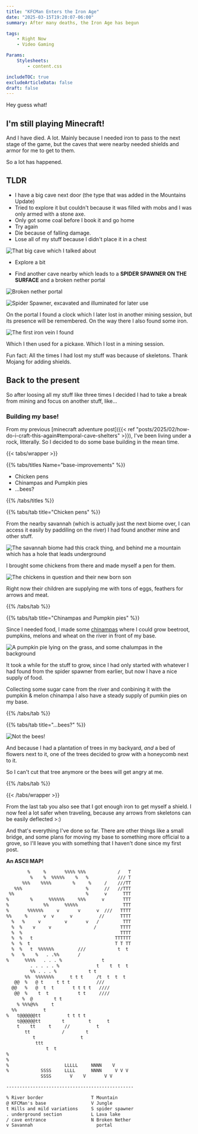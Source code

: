 ```yaml
---
title: "KFCMan Enters the Iron Age"
date: "2025-03-15T19:20:07-06:00"
summary: After many deaths, the Iron Age has begun

tags:
    - Right Now
    - Video Gaming

Params:
    Stylesheets:
        - content.css

includeTOC: true
excludeArticleData: false
draft: false
---
```


Hey guess what!

## I'm still playing Minecraft!

And I have died. A lot. Mainly because I needed iron to pass to the next stage of the game, but the caves that were nearby needed shields and armor for me to get to them.

So a lot has happened.

## TLDR

-   I have a big cave next door (the type that was added in the Mountains Update)
-   Tried to explore it but couldn't because it was filled with mobs and I was only armed with a stone axe.
-   Only got some coal before I book it and go home
-   Try again
-   Die because of falling damage.
-   Lose all of my stuff because I didn't place it in a chest

![That big cave which I talked about](./that%20big%20cave.png)

-   Explore a bit

*   Find another cave nearby which leads to a **SPIDER SPAWNER ON THE SURFACE** and a broken nether portal

![Broken nether portal](./broken%20portal.png)

![Spider Spawner, excavated and illuminated for later use](./spider%20spawner.png)

On the portal I found a clock which I later lost in another mining session, but its presence will be remembered. On the way there I also found some iron.

![The first iron vein I found](./first%20iron.png)

Which I then used for a pickaxe. Which I lost in a mining session.

Fun fact: All the times I had lost my stuff was because of skeletons. Thank Mojang for adding shields.

## Back to the present

So after loosing all my stuff like three times I decided I had to take a break from mining and focus on another stuff, like...

### Building my base!

From my previous [minecraft adventure post]({{< ref "posts/2025/02/how-do-i-craft-this-again#temporal-cave-shelters" >}}), I've been living under a rock, litterally. So I decided to do some base building in the mean time.

{{< tabs/wrapper >}}

{{% tabs/titles Name="base-improvements" %}}

-   Chicken pens
-   Chinampas and Pumpkin pies
-   \.\.\.bees?

{{% /tabs/titles %}}

{{% tabs/tab title="Chicken pens" %}}

From the nearby savannah (which is actually just the next biome over, I can access it easily by paddiling on the river) I had found another mine and other stuff.

![The savannah biome had this crack thing, and behind me a mountain which has a hole that leads underground](./savanna.png)

I brought some chickens from there and made myself a pen for them.

![The chickens in question and their new born son](./chickens.png)

Right now their children are supplying me with tons of eggs, feathers for arrows and meat.

{{% /tabs/tab %}}

{{% tabs/tab title="Chinampas and Pumpkin pies" %}}

Since I needed food, I made some [chinampas](https://www.gob.mx/agricultura/es/articulos/la-agricultura-en-chinampas) where I could grow beetroot, pumpkins, melons and wheat on the river in front of my base.

![A pumpkin pie lying on the grass, and some chalumpas in the background](./pumkin%20pie.png)

It took a while for the stuff to grow, since I had only started with whatever I had found from the spider spawner from earlier, but now I have a nice supply of food.

Collecting some sugar cane from the river and conbining it with the pumpkin & melon chinampa I also have a steady supply of pumkin pies on my base.

{{% /tabs/tab %}}

{{% tabs/tab title="\.\.\.bees?" %}}

![Not the bees!](bees.png)

And because I had a plantation of trees in my backyard, _and_ a bed of flowers next to it, one of the trees decided to grow with a honeycomb next to it.

So I can't cut that tree anymore or the bees will get angry at me.

{{% /tabs/tab %}}

{{< /tabs/wrapper >}}

From the last tab you also see that I got enough iron to get myself a shield. I now feel a lot safer when traveling, because any arrows from skeletons can be easily deflected >:)

And that's everything I've done so far. There are other things like a small bridge, and some plans for moving my base to something more official to a grove, so I'll leave you with something that I haven't done since my first post.

**An ASCII MAP!**

```txt
        %     %       %%%% %%%            /   T
         %    %  %%%%%    %   %           /// T
      %%%    %%%%        %     %     /    ///TT
   %%%                        %      //   //TTT
 %%                           %      v      TTT
%        %      %%%%%%     %%%      v       TTT
%             %%      %%%%%                 TTT
%       %%%%%%     v       v      v  ///   TTTT
%%     %      v  v      v          //      TTTT
  %   %     v         v       v   /         TTT
  %  %    v     v                /         TTTT
  %  %                                     TTTT
  %  %   t                               TTTTTT
  %  %  t                                T T TT
  %  %   t  %%%%%%         ///            t  t
  %   %    %   . .%%       /
%      %%%%   . . . %               t
         . . . . . %              t    t  t  t
         %% . . . %            t t
       %%  %%%%%%%      t t t     /t  t  t  t
   @@  %   @ t     t t t          ///
  @@   %   @  t  t       t t t t   ////
   @@  %    t  t           t t     ////
      %  @        t t
    % %%%@%%     t
  %%          t
%   t@@@@@@tt          t t t t
    t@@@@@@tt        t         t      t
    t    tt     t     //          t
       tt            /        t
          t                 t
           ttt
               t  t
%
%
%                     LLLLL     NNNN    V
%            SSSS     LLLL      NNNN     V V V
             SSSS       V    V       V V

------------------------------------------------

% River border                  T Mountain
@ KFCMan's base                 V Jungle
t Hills and mild variations     S spider spawner
. underground section           L Lava lake
/ cave entrance                 N Broken Nether
v Savannah                        portal
```
